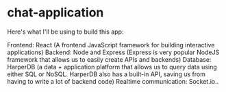 # chat-application
Here's what I'll be using to build this app:

Frontend: React (A frontend JavaScript framework for building interactive applications)
Backend: Node and Express (Express is very popular NodeJS framework that allows us to easily create APIs and backends)
Database: HarperDB (a data + application platform that allows us to query data using either SQL or NoSQL. HarperDB also has a built-in API, saving us from having to write a lot of backend code)
Realtime communication: Socket.io..
